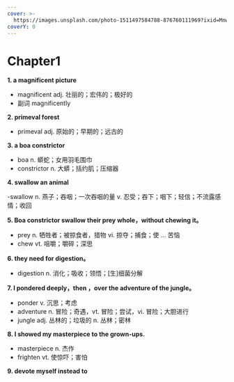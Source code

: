 ```yaml
---
cover: >-
  https://images.unsplash.com/photo-1511497584788-876760111969?ixid=MnwxMjA3fDB8MHxwaG90by1wYWdlfHx8fGVufDB8fHx8&ixlib=rb-1.2.1&auto=format&fit=crop&w=3432&q=80
coverY: 0
---
```


# Chapter1

**1. a magnificent picture**

* magnificent adj. 壮丽的；宏伟的；极好的
* 副词 magnificently

**2. primeval forest**

* primeval adj. 原始的；早期的；远古的

**3. a boa constrictor**

* boa n. 蟒蛇；女用羽毛围巾
* constrictor n. 大蟒；括约肌；压缩器

**4. swallow an animal**

\-swallow n. 燕子；吞咽；一次吞咽的量 v. 忍受；吞下；咽下；轻信；不流露感情；收回

**5. Boa constrictor swallow their prey whole，without chewing it。**

* prey n. 牺牲者；被掠食者，猎物 vi. 掠夺；捕食；使 ... 苦恼
* chew vt. 咀嚼；嚼碎；深思

**6. they need for digestion。**

* digestion n. 消化；吸收；领悟；\[生]细菌分解

**7. I pondered deeply，then ，over the adventure of the jungle。**

* ponder v. 沉思；考虑
* adventure n. 冒险；奇遇，vt. 冒险；尝试，vi. 冒险；大胆进行
* jungle adj. 丛林的；垃圾的 n. 丛林；密林

**8. I showed my masterpiece to the grown-ups.**

* masterpiece n. 杰作
* frighten vt. 使惊吓；害怕

**9. devote myself instead to**
